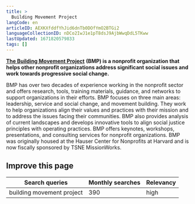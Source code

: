 ```yaml
---
title: >
  Building Movement Project
langCode: en
articleID: AEXKXfddfYhJid6dnTb0DOfYmO2BTGi2
languageCollectionID: nDCo2IwJ1e1pT8dsJ9AjbWwqDdL5TKww
lastUpdated: 1671820579833
tags: []
---
```


[**The Building Movement Project**](https://buildingmovement.org/) **(BMP) is a nonprofit organization that helps other nonprofit organizations address significant social issues and work towards progressive social change.**

BMP has over two decades of experience working in the nonprofit sector and offers research, tools, training materials, guidance, and networks to support organizations in their efforts. BMP focuses on three main areas: leadership, service and social change, and movement building. They work to help organizations align their values and practices with their mission and to address the issues facing their communities. BMP also provides analysis of current landscapes and develops innovative tools to align social justice principles with operating practices. BMP offers keynotes, workshops, presentations, and consulting services for nonprofit organizations. BMP was originally housed at the Hauser Center for Nonprofits at Harvard and is now fiscally sponsored by TSNE MissionWorks.

## Improve this page

<div><table><thead><tr><th>Search queries</th><th>Monthly searches</th><th>Relevancy</th></tr></thead><tbody><tr><td>building movement project</td><td>390</td><td>high</td></tr></tbody></table></div>